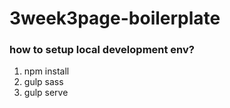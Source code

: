 # 3week3page-boilerplate 
### how to setup local development env?
1. npm install
2. gulp sass
3. gulp serve

